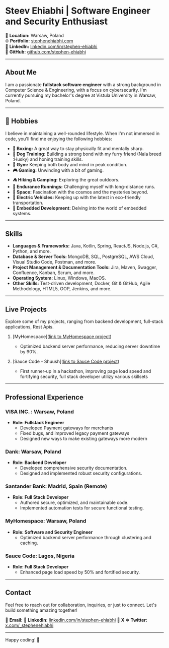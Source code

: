# Steev Ehiabhi | Software Engineer and Security Enthusiast

📍 **Location:** Warsaw, Poland  
🌐 **Portfolio:** [stephenehiabhi.com](https://stephenehiabhi.com)  
💼 **LinkedIn:** [linkedin.com/in/stephen-ehiabhi](https://www.linkedin.com/in/stephen-ehiabhi)  
🔗 **GitHub:** [github.com/stephen-ehiabhi](https://github.com/stephen-ehiabhi)


---

## About Me

I am a passionate **fullstack software engineer** with a strong background in Computer Science & Engineering, with a focus on cybersecurity. I'm currently pursuing my bachelor's degree at Vistula University in Warsaw, Poland.

---

## 🌟 Hobbies

I believe in maintaining a well-rounded lifestyle. When I'm not immersed in code, you'll find me enjoying the following hobbies:

- **🥊 Boxing:** A great way to stay physically fit and mentally sharp.
- **🐾 Dog Training:** Building a strong bond with my furry friend (Nala breed :Husky) and honing training skills.
- **💪 Gym:** Keeping both body and mind in peak condition.
- **🎮 Gaming:** Unwinding with a bit of gaming.
- **⛺ Hiking & Camping:** Exploring the great outdoors.
- **🏃 Endurance Runnings:** Challenging myself with long-distance runs.
- **🚀 Space:** Fascination with the cosmos and the mysteries beyond.
- **🚗 Electric Vehicles:** Keeping up with the latest in eco-friendly transportation.
- **🔧 Embedded Development:** Delving into the world of embedded systems.

---

## Skills

- **Languages & Frameworks:** Java, Kotlin, Spring, ReactJS, Node.js, C#, Python, and more.
- **Database & Server Tools:** MongoDB, SQL, PostgreSQL, AWS Cloud, Visual Studio Code, Postman, and more.
- **Project Management & Documentation Tools:** Jira, Maven, Swagger, Confluence, Kanban, Scrum, and more.
- **Operating System:** Linux, Windows, MacOS.
- **Other Skills:** Test-driven development, Docker, Git & GitHub, Agile Methodology, HTML5, OOP, Jenkins, and more.

---

## Live Projects

Explore some of my projects, ranging from backend development, full-stack applications, Rest Apis.

1. [MyHomespace]([link to MyHomespace project](https://myhomespace.herokuapp.com/))
   - Optimized backend server performance, reducing server downtime by 90%.

2. [Sauce Code - Shuush]([link to Sauce Code project](https://shuush.herokuapp.com/))
   - First runner-up in a hackathon, improving page load speed and fortifying security, full stack developer utilizy various skillsets

---

## Professional Experience

### VISA INC. : Warsaw, Poland
- **Role: Fullstack Engineer**
  - Developed Payment gateways for merchants
  - Fixed bugs, and improved legacy payment gateways
  - Designed new ways to make existing gateways more modern

### Dank: Warsaw, Poland
- **Role: Backend Developer**
  - Developed comprehensive security documentation.
  - Designed and implemented robust security configurations.

### Santander Bank: Madrid, Spain (Remote)
- **Role: Full Stack Developer**
  - Authored secure, optimized, and maintainable code.
  - Implemented automation tests for secure functional testing.

### MyHomespace: Warsaw, Poland
- **Role: Software and Security Engineer**
  - Optimized backend server performance through clustering and caching.

### Sauce Code: Lagos, Nigeria
- **Role: Full Stack Developer**
  - Enhanced page load speed by 50% and fortified security.

---

## Contact

Feel free to reach out for collaboration, inquiries, or just to connect. Let's build something amazing together!

📧 **Email:**
🔗 **LinkedIn:** [linkedin.com/in/stephen-ehiabhi](https://www.linkedin.com/in/stephen-ehiabhi)
🔗 **X => Twitter:** [x.com/_stephenehiabhi](https://x.com/_stephenehiabhi?s=20)

---

Happy coding! 🚀
